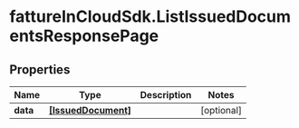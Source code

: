 # fattureInCloudSdk.ListIssuedDocumentsResponsePage

## Properties

Name | Type | Description | Notes
------------ | ------------- | ------------- | -------------
**data** | [**[IssuedDocument]**](IssuedDocument.md) |  | [optional] 



